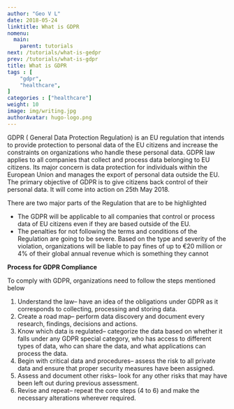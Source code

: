 ```yaml
---
author: "Geo V L"
date: 2018-05-24
linktitle: What is GDPR
nomenu:
  main:
    parent: tutorials
next: /tutorials/what-is-gedpr
prev: /tutorials/what-is-gdpr
title: What is GDPR
tags : [
    "gdpr",
    "healthcare",
]
categories : ["healthcare"]
weight: 10
image: img/writing.jpg
authorAvatar: hugo-logo.png
---
```




GDPR ( General Data Protection Regulation) is an EU regulation that intends to provide protection to personal data of the EU citizens and increase the constraints on organizations who handle these personal data. GDPR law applies to all companies that collect and process data belonging to EU citizens. Its major concern is data protection for individuals within the European Union and manages the export of personal data outside the EU. The primary objective of GDPR is to give citizens back control of their personal data. It will come into action on 25th May 2018.

There are two major parts of the Regulation that are to be highlighted

+ The GDPR will be applicable to all companies that control or process data of EU citizens even if they are based outside of the EU.
+ The penalties for not following the terms and conditions of the Regulation are going to be severe. Based on the type and severity of the violation, organizations will be liable to pay fines of up to €20 million or 4% of their global annual revenue which is something they cannot

**Process for GDPR Compliance**

To comply with GDPR, organizations need to follow the steps mentioned below

1. Understand the law– have an idea of the obligations under GDPR as it corresponds to collecting, processing and storing data.
2. Create a road map– perform data discovery and document every research, findings, decisions and actions.
3. Know which data is regulated– categorize the data based on whether it falls under any GDPR special category, who has access to different types of data, who can share the data, and what applications can process the data.
4. Begin with critical data and procedures– assess the risk to all private data and ensure that proper security measures have been assigned.
5. Assess and document other risks– look for any other risks that may have been left out during previous assessment.
6. Revise and repeat– repeat the core steps (4 to 6) and make the necessary alterations wherever required.

